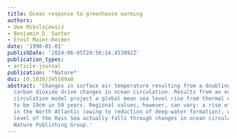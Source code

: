 ```yaml
---
title: Ocean response to greenhouse warming
authors:
- Uwe Mikolajewicz
- Benjamin D. Santer
- Ernst Maier-Reimer
date: '1990-01-01'
publishDate: '2024-06-05T20:56:24.453092Z'
publication_types:
- article-journal
publication: '*Nature*'
doi: 10.1038/345589a0
abstract: 'Changes in surface air temperature resulting from a doubling in atmospheric
  carbon dioxide drive changes in ocean circulation. Results from an ocean general
  circulation model project a global mean sea level rise from thermal expansion alone
  to be 19cm in 50 years. Regional values, however, can vary: a rise of 40cm is projected
  in the North Atlantic (owing to reduction of deep-water formation), whereas the
  level of the Ross Sea actually falls through changes in ocean circulation. © 1990
  Nature Publishing Group.'
---
```

